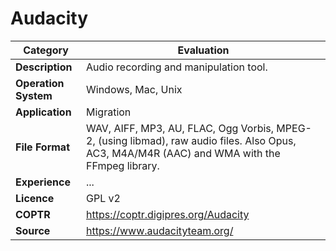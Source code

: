 # Audacity

| Category | Evaluation |
| --- | --- |
| **Description**  | Audio recording and manipulation tool. |
| **Operation System**  | Windows, Mac, Unix |
| **Application**  | Migration |
| **File Format** | WAV, AIFF, MP3, AU, FLAC, Ogg Vorbis, MPEG-2, (using libmad), raw audio files. Also Opus, AC3, M4A/M4R (AAC) and WMA with the FFmpeg library. |
| **Experience** | ... |
| **Licence** | GPL v2 |
| **COPTR** | https://coptr.digipres.org/Audacity |
| **Source** | https://www.audacityteam.org/ |
